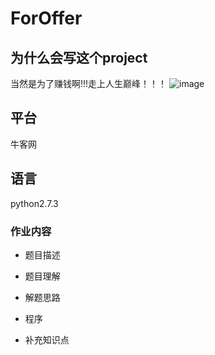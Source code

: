 # ForOffer

## 为什么会写这个project
当然是为了赚钱啊!!!走上人生巅峰！！！
![image](../.idea/picture/work/130063604698672953.png)

## 平台

牛客网

## 语言
python2.7.3

### 作业内容

* 题目描述

* 题目理解

* 解题思路

* 程序

* 补充知识点
